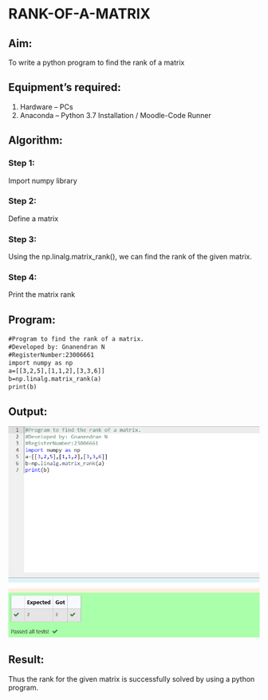 # RANK-OF-A-MATRIX
## Aim:
To write a python program to find the rank of a matrix
## Equipment’s required:
1. 	Hardware – PCs
2. 	Anaconda – Python 3.7 Installation / Moodle-Code Runner
## Algorithm:
### Step 1: 
Import numpy library
### Step 2: 
Define a matrix
### Step 3: 
Using the np.linalg.matrix_rank(), we can find the rank of the given matrix.
### Step 4: 
Print the matrix rank
## Program:
```
#Program to find the rank of a matrix.
#Developed by: Gnanendran N
#RegisterNumber:23006661
import numpy as np
a=[[3,2,5],[1,1,2],[3,3,6]]
b=np.linalg.matrix_rank(a)
print(b)
```
## Output:
![output](/rank.png)
## Result:
Thus the rank for the given matrix is successfully solved by  using a python program.

